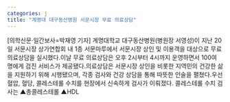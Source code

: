 ```yaml
---
categories: j
title: "계명대 대구동산병원 서문시장 무료 의료상담"
---
```

[의학신문·일간보사=박재영 기자] 계명대학교 대구동산병원(병원장 서영성)이 지난 20일 서문시장 상가연합회 내 1층 서문마루에서 서문시장 상인 및 이용객을 대상으로 무료 의료상담을 실시했다.이날 무료 의료상담은 오후 2시부터 4시까지 운영하면서 100여 명에게 검진 서비스가 제공됐다.의료상담은 서문시장 상인을 비롯한 지역민의 건강한 삶을 지원하기 위해 시행됐으며, 각종 검사와 건강 상담을 통해 따뜻한 인술을 펼쳤다.우선 혈압, 혈당, 콜레스테롤 수치를 현장에서 신속하게 검사가 이뤄졌다. 콜레스테롤 수치 검사는 ▲총콜레스테롤 ▲HDL